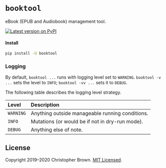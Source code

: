 # `booktool`

eBook (EPUB and Audiobook) management tool.

[![Latest version on PyPI](https://badge.fury.io/py/booktool.svg)](https://pypi.org/project/booktool/)


#### Install

```sh
pip install -U booktool
```


### Logging

By default, `booktool ...` runs with logging level set to `WARNING`.
`booktool -v ...` sets the level to `INFO`;
`booktool -vv ...` sets it to `DEBUG`.

The following table describes the logging level strategy.

| Level     | Description                                      |
|:----------|:-------------------------------------------------|
| `WARNING` | Anything outside manageable running conditions.  |
| `INFO`    | Mutations (or would be if not in dry-run mode).  |
| `DEBUG`   | Anything else of note.                           |


## License

Copyright 2019–2020 Christopher Brown.
[MIT Licensed](https://chbrown.github.io/licenses/MIT/#2019-2020).
